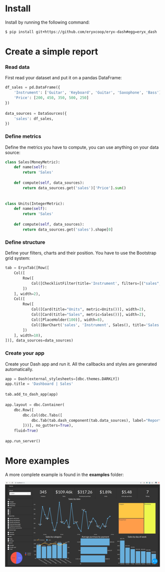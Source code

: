 # Install

Install by running the following command:

```bash
$ pip install git+https://github.com/eryxcoop/eryx-dash#egg=eryx_dash
```

# Create a simple report

### Read data
First read your dataset and put it on a pandas DataFrame:

```python
df_sales = pd.DataFrame({
    'Instrument': ['Guitar', 'Keyboard', 'Guitar', 'Saxophone', 'Bass'],
    'Price': [200, 450, 350, 500, 250]
})

data_sources = DataSources({
    'sales': df_sales,
})
```

### Define metrics
Define the metrics you have to compute, you can use anything on your data source:

```python
class Sales(MoneyMetric):
    def name(self):
        return 'Sales'

    def compute(self, data_sources):
        return data_sources.get('sales')['Price'].sum()


class Units(IntegerMetric):
    def name(self):
        return 'Sales'

    def compute(self, data_sources):
        return data_sources.get('sales').shape[0]
```

### Define structure
Define your filters, charts and their position. You have to use the Bootstrap grid system:

```python
tab = EryxTab([Row([
    Col([
        Row([
            Col([ChecklistFilter(title='Instrument', filters=[("sales", "Instrument")])]),
        ])
    ], width=2),
    Col([
        Row([
            Col([Card(title="Units", metric=Units())], width=2),
            Col([Card(title="Sales", metric=Sales())], width=2),
            Col([PlaceHolder(100)], width=8),
            Col([BarChart('sales', 'Instrument', Sales(), title='Sales by Instrument', format='money')], width=4),
        ])
    ], width=10),
])], data_sources=data_sources)
```

### Create your app
Create your Dash app and run it. All the callbacks and styles are generated automatically.

```python
app = Dash(external_stylesheets=[dbc.themes.DARKLY])
app.title = 'Dashboard | Sales'

tab.add_to_dash_app(app)

app.layout = dbc.Container(
    dbc.Row([
        dbc.Col(dbc.Tabs([
            dbc.Tab(tab.dash_component(tab.data_sources), label="Report"),
        ]))], no_gutters=True),
    fluid=True)

app.run_server()
```

# More examples
A more complete example is found in the **examples** folder:

![alt text](https://github.com/eryxcoop/eryx-dash/blob/main/example/thumbnail.png?raw=true)


